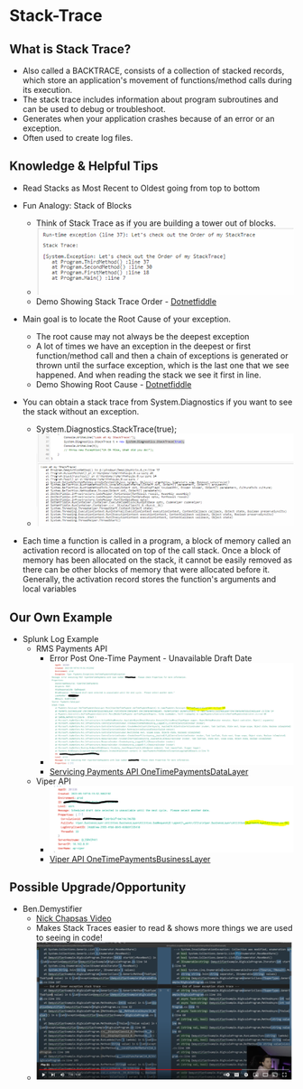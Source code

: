 # Stack-Trace

## What is Stack Trace?
* Also called a BACKTRACE, consists of a collection of stacked records, which store an application's movement of functions/method calls during its execution. 
* The stack trace includes information about program subroutines and can be used to debug or troubleshoot.
* Generates when your application crashes because of an error or an exception.
* Often used to create log files.

## Knowledge & Helpful Tips
* Read Stacks as Most Recent to Oldest going from top to bottom 
* Fun Analogy: Stack of Blocks
  * Think of Stack Trace as if you are building a tower out of blocks.
  * ![](images/StackTrace_Order.PNG)
  * Demo Showing Stack Trace Order - [Dotnetfiddle](https://dotnetfiddle.net/)
* Main goal is to locate the Root Cause of your exception.
  * The root cause may not always be the deepest exception   
  * A lot of times we have an exception in the deepest or first function/method call and then a chain of exceptions is generated or thrown until the surface exception, which is the last one that we see happened. And when reading the stack we see it first in line.
  * Demo Showing Root Cause - [Dotnetfiddle](https://dotnetfiddle.net/)
  
* You can obtain a stack trace from System.Diagnostics if you want to see the stack without an exception. 
   * System.Diagnostics.StackTrace(true);
   * ![](images/System.Diagnostics.StackTrace.PNG)

* Each time a function is called in a program, a block of memory called an activation record is allocated on top of the call stack. Once a block of memory has been allocated on the stack, it cannot be easily removed as there can be other blocks of memory that were allocated before it.  Generally, the activation record stores the function's arguments and local variables

## Our Own Example
* Splunk Log Example 
  * RMS Payments API
    * Error Post One-Time Payment - Unavailable Draft Date
    * ![](images/RMS_PMT_API_Splunk_Unable_to_draft.PNG)
    * [Servicing Payments API OneTimePaymentsDataLayer](https://git.rockfin.com/myql-servicing/servicing-payments-api/blob/master_v2/Payments.DataLayer/OneTimePaymentsDataLayer.cs#L98-L103)
  * Viper API
    * ![](images/Viper_API_Splunk_Unable_to_draft.PNG)
    * [Viper API OneTimePaymentsBusinessLayer](https://git.rockfin.com/Servicing/viper/blob/f5e10a5e6f37cee3f741b942c13f0ab6c061db15/Viper.BusinessLayer/OneTimePaymentBusinessLayer.cs#L351-L354)

## Possible Upgrade/Opportunity
* Ben.Demystifier
  * [Nick Chapsas Video](https://www.youtube.com/watch?v=JcnucGEaxLo&t=1s)
  * Makes Stack Traces easier to read & shows more things we are used to seeing in code!
  * ![](images/Ben.Demystifier_Example.PNG)
